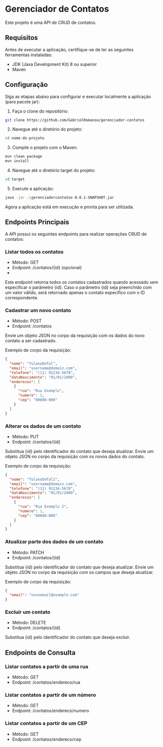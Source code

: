 # Gerenciador de Contatos

Este projeto é uma API de CRUD de contatos.

## Requisitos

Antes de executar a aplicação, certifique-se de ter as seguintes ferramentas instaladas:

- JDK (Java Development Kit) 8 ou superior
- Maven

## Configuração

Siga as etapas abaixo para configurar e executar localmente a aplicação (para pacote jar):

1. Faça o clone do repositório:
```bash
git clone https://github.com/GabrielRomanoo/gerenciador-contatos
```

2. Navegue até o diretório do projeto:
```bash
cd nome-do-projeto
```

3. Compile o projeto com o Maven:
```bash
mvn clean package
mvn install
```

4. Navegue até o diretório target do projeto:
```bash
cd target
```

5. Execute a aplicação:
```bash
java -jar .\gerenciadorcontatos-0.0.1-SNAPSHOT.jar
```

Agora a aplicação está em execução e pronta para ser utilizada.

## Endpoints Principais

A API possui os seguintes endpoints para realizar operações CRUD de contatos:

### Listar todos os contatos

- Método: GET
- Endpoint: /contatos/{id} (opcional)
- 
Este endpoint retorna todos os contatos cadastrados quando acessado sem especificar o parâmetro {id}. Caso o parâmetro {id} seja preenchido com um valor válido, será retornado apenas o contato específico com o ID correspondente.

### Cadastrar um novo contato

- Método: POST
- Endpoint: /contatos

Envie um objeto JSON no corpo da requisição com os dados do novo contato a ser cadastrado.

Exemplo de corpo da requisição:
```json
{
  "nome": "fulanoDeTal",
  "email": "username@domain.com",
  "telefone": "(11) 91234-5678",
  "dataNascimento": "01/01/2000",
  "enderecos": [
    {
      "rua": "Rua Exemplo",
      "numero": 1,
      "cep": "00000-000"
    }
  ]
}
```

### Alterar os dados de um contato

- Método: PUT
- Endpoint: /contatos/{id}

Substitua {id} pelo identificador do contato que deseja atualizar. Envie um objeto JSON no corpo da requisição com os novos dados do contato.

Exemplo de corpo da requisição:
```json
{
  "nome": "fulanoDeTal2",
  "email": "username@domain.com",
  "telefone": "(11) 91234-5678",
  "dataNascimento": "01/01/2000",
  "enderecos": [
    {
      "rua": "Rua Exemplo 2",
      "numero": 1,
      "cep": "00000-000"
    }
  ]
}
```

### Atualizar parte dos dados de um contato

- Método: PATCH
- Endpoint: /contatos/{id}

Substitua {id} pelo identificador do contato que deseja atualizar. Envie um objeto JSON no corpo da requisição com os campos que deseja atualizar.

Exemplo de corpo da requisição:
```json
{
  "email": "novoemail@example.com"
}
```

### Excluir um contato

- Método: DELETE
- Endpoint: /contatos/{id}

Substitua {id} pelo identificador do contato que deseja excluir.

## Endpoints de Consulta

### Listar contatos a partir de uma rua

- Método: GET
- Endpoint: /contatos/endereco/rua

### Listar contatos a partir de um número

- Método: GET
- Endpoint: /contatos/endereco/numero

### Listar contatos a partir de um CEP

- Método: GET
- Endpoint: /contatos/endereco/cep